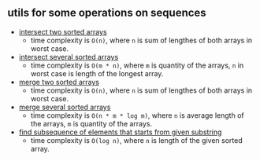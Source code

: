 ## utils for some operations on sequences

 * [intersect two sorted arrays](https://github.com/surr-name/sequences-utils/tree/master/bin/intersectTwoSortedArrays)
    * time complexity is `O(n)`, where `n` is sum of lengthes of both arrays in worst case.
 * [intersect several sorted arrays](https://github.com/surr-name/sequences-utils/tree/master/bin/intersectSeveralSortedArrays)
    * time complexity is `O(m * n)`, where `m` is quantity of the arrays, `n` in worst case is length of the longest array.
 * [merge two sorted arrays](https://github.com/surr-name/sequences-utils/tree/master/bin/mergeTwoSortedArrays)
    * time complexity is `O(n)`, where `n` is sum of lengthes of both arrays in worst case.
 * [merge several sorted arrays](https://github.com/surr-name/sequences-utils/tree/master/bin/mergeSeveralSortedArrays)
    * time complexity is `O(n * m * log m)`, where `n` is average length of the arrays, `m` is quantity of the arrays.
 * [find subsequence of elements that starts from given substring](https://github.com/surr-name/sequences-utils/tree/master/bin/findSubsequenceIncludingSubstringFromWordStart)
    * time complexity is `O(log n)`, where `n` is length of the given sorted array.
